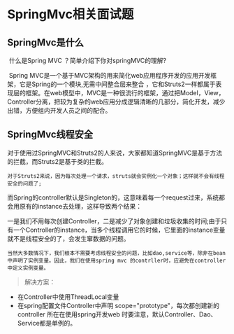 # SpringMvc相关面试题

## SpringMvc是什么

​	什么是Spring MVC ？简单介绍下你对springMVC的理解?

​	Spring MVC是一个基于MVC架构的用来简化web应用程序开发的应用开发框架，它是Spring的一个模块,无需中间整合层来整合 ，它和Struts2一样都属于表现层的框架。在web模型中，MVC是一种很流行的框架，通过把Model，View，Controller分离，把较为复杂的web应用分成逻辑清晰的几部分，简化开发，减少出错，方便组内开发人员之间的配合。

## SpringMvc线程安全

​	对于使用过SpringMVC和Struts2的人来说，大家都知道SpringMVC是基于方法的拦截，而Struts2是基于类的拦截。

 	对于Struts2来说，因为每次处理一个请求，struts就会实例化一个对象；这样就不会有线程安全的问题了;

​	而Spring的controller默认是Singleton的，这意味着每一个request过来，系统都会用原有的instance去处理，这样导致两个结果：

​	一是我们不用每次创建Controller，二是减少了对象创建和垃圾收集的时间;由于只有一个Controller的instance，当多个线程调用它的时候，它里面的instance变量就不是线程安全的了，会发生窜数据的问题。

 	当然大多数情况下，我们根本不需要考虑线程安全的问题，比如dao,service等，除非在bean中声明了实例变量。因此，我们在使用spring mvc 的contrller时，应避免在controller中定义实例变量。

 

>  解决方案：



* 在Controller中使用ThreadLocal变量
* 在spring配置文件Controller中声明 scope="prototype"，每次都创建新的controller
  所在在使用spring开发web 时要注意，默认Controller、Dao、Service都是单例的。